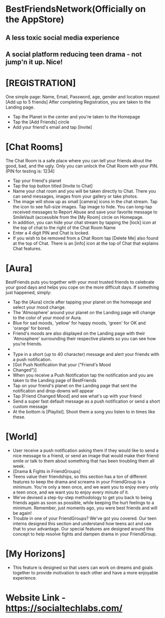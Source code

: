 # BestFriendsNetwork(Officially on the AppStore)

## A less toxic social media experience

## A social platform reducing teen drama - not jump'n it up. Nice!

# [REGISTRATION]
One simple page: Name, Email, Password, age, gender and location request
[Add up to 5 friends]
After completing Registration, you are taken to the Landing page.
- ﻿﻿Tap the Planet in the center and you're taken to the Homepage
- ﻿﻿Tap the [Add Friends] circle
- ﻿﻿Add your friend's email and tap [Invite]

# [Chat Rooms]
The Chat Room is a safe place where you can tell your friends about the good, bad, and the ugly.
Only you can unlock the Chat Room with your PIN.
(PIN for testing is: 1234]
- ﻿﻿Tap your friend's planet
- ﻿﻿Tap the top button titled [Invite to Chat]
- ﻿﻿Name your chat room and you will be taken directly to Chat. There you can send messages, images from your gallery or take photos.
- ﻿﻿The image will show up as small [camera] icons in the chat stream. Tap the icon to see full-size images. Tap image to hide. You can long-tap received messages to Report Abuse and save your favorite message to SmileVault (accessible from the [My Room] circle on Homepage.
- ﻿﻿In addition, you can hide your chat stream by tapping the [lock] icon at the top of chat to the right of the Chat Room Name
- ﻿﻿Enter a 4 digit PIN and Chat is locked.
- ﻿﻿If you wish to be removed from a Chat Room tap [Delete Me] also found at the top of Chat. There is an [info] icon at the top of Chat that explains Chat features.

# [Aura]
BestFriends puts you together with your most trusted friends to celebrate your good days and helps you cope on the more difficult days. If something just happened, simply:
- ﻿﻿Tap the [Aura] circle after tapping your planet on the homepage and select your mood change.
- ﻿﻿The 'Atmosphere' around your planet on the Landing page will change to the color of your mood or Aura.
- ﻿﻿Blue for sad moods, 'yellow' for happy moods,
'green' for OK and 'orange' for bored.
- ﻿Friend's moods are also displayed on the Landing page with their 'Atmosphere' surrounding their respective planets so you can see how you’re friends.
- 
- Type in a short (up to 40 character) message and alert your friends with a push notification.
- [Got Push Notification that your ("Friend's Mood
- Changed")]
- When you receive a Push Notification tap the notification and you are taken to the Landing page of BestFriends
- ﻿﻿Tap on your friend's planet on the Landing page that sent the notification and drop-downs will appear
- ﻿﻿Tap [Friend Changed Mood] and see what's up with your friend
- ﻿﻿Send a super fast default message as a push notification or send a short custom message
- ﻿﻿At the bottom is [Playlist]. Shoot them a song you listen to in times like these.

# [World]

- User receive a push notification asking them if they would like to send a nice message to a friend, or send an image that would make their friend smile or talk to them about something that has been troubling them all week.
- [Drama & Fights in FriendGroups]
- Teens value their friendships, so this section has a ton of different features to keep the drama and screams in your FriendGroup to a minimum. You're only a teen once, and we want you to enjoy every only a teen once, and we want you to enjoy every minute of it.
- We've devised a step-by-step methodology to get you back to being friends again as soon as possible, while keeping the hurt feelings to a minimum. Remember, just moments ago, you were best friends and will be again!
- Trouble in one of your FriendGroups? We've got you covered. Our teen interns designed this section and understand how teens act and use that to your advantage. Our special features are designed around this concept to help resolve fights and dampen drama in your FriendGroup.

# [My Horizons]
- This feature is designed so that users can work on dreams and goals together to provide motivation to each other and have a more enjoyable experience.

# Website Link - https://socialtechlabs.com/

